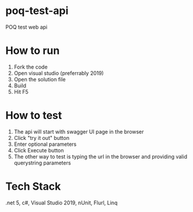 # poq-test-api
POQ test web api

# How to run
1) Fork the code
2) Open visual studio (preferrably 2019)
3) Open the solution file
4) Build
5) Hit F5

# How to test
1) The api will start with swagger UI page in the browser
2) Click "try it out" button
3) Enter optional parameters
4) Click Execute button
5) The other way to test is typing the url in the browser and providing valid querystring parameters

# Tech Stack
.net 5, c#, Visual Studio 2019, nUnit, Flurl, Linq

